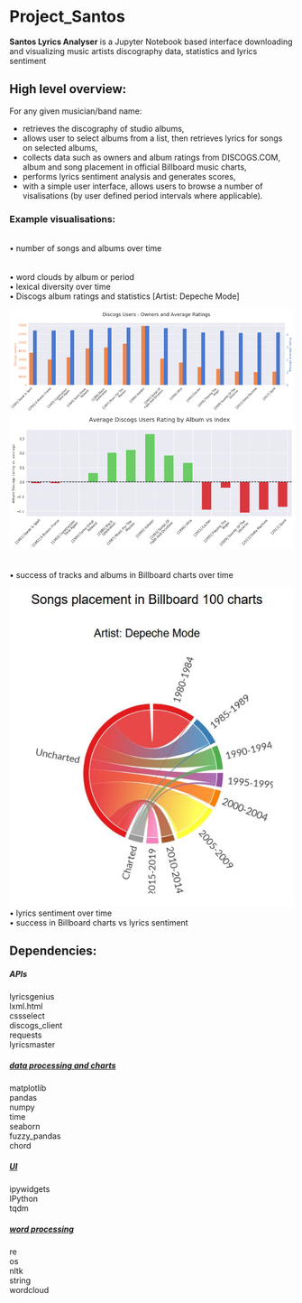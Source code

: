 # Project_Santos

<strong>Santos Lyrics Analyser</strong> is a Jupyter Notebook based interface downloading and visualizing music artists discography data, statistics and lyrics sentiment

## High level overview:

For any given musician/band name: <br>
   - retrieves the discography of studio albums, <br>
   - allows user to select albums from a list, then retrieves lyrics for songs on selected albums,<br>
   - collects data such as owners and album ratings from DISCOGS.COM, album and song placement in official Billboard music charts,<br>
   - performs lyrics sentiment analysis and generates scores, <br>
   - with a simple user interface, allows users to browse a number of visalisations (by user defined period intervals where applicable). 
   
<h3> Example visualisations: </h3><br>
      • number of songs and albums over time<br><br><br> 
      • word clouds by album or period <br> 
      • lexical diversity over time <br> 
      • Discogs album ratings and statistics [Artist: Depeche Mode]<br>
      
![04](images/04_discogs_users__owners_and_average_ratings.png)<br>
![05](images/05_average_discoggs_users_rating_by_album_vs_index.png)<br>
<br>
<br>
      • success of tracks and albums in Billboard charts over time<br>

![image](images/songs_placement_in_billboard_100_charts.png)<br>
      • lyrics sentiment over time <br>
      • success in Billboard charts vs lyrics sentiment <br>
   

## Dependencies:

<h5><i>APIs</i></h5>
lyricsgenius<br>
lxml.html<br>
cssselect<br>
discogs_client<br>
requests<br>
lyricsmaster<br>

<h5><u><i>data processing and charts</i></u></h5>
matplotlib<br>
pandas<br>
numpy<br>
time<br>
seaborn<br>
fuzzy_pandas<br>
chord<br>

<h5><u><i>UI</i></u></h5>
ipywidgets<br>
IPython<br>
tqdm<br>

<h5><u><i>word processing</i></u></h5>
re<br>
os<br>
nltk<br>
string<br>
wordcloud<br>
